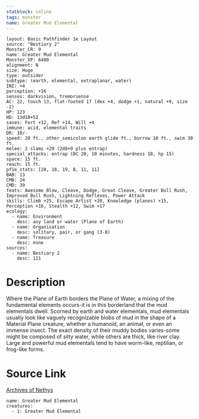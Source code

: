 ```yaml
---
statblock: inline
tags: monster
name: Greater Mud Elemental
---
```

```statblock
layout: Basic Pathfinder 1e Layout
source: "Bestiary 2"
Monster_CR: 9
name: Greater Mud Elemental
Monster_XP: 6400
alignment: N
size: Huge
type: outsider
subtype: (earth, elemental, extraplanar, water)
INI: +4
perception: +16
senses: darkvision, tremorsense
AC: 22, touch 13, flat-footed 17 (dex +4, dodge +1, natural +9, size -2)
HP: 123
HD: 13d10+52
saves: Fort +12, Ref +14, Will +4
immune: acid, elemental traits
DR: 10/-
speed: 20 ft., other_semicolon earth glide ft., burrow 10 ft., swim 30 ft.
melee: 2 slams +20 (2d8+9 plus entrap)
special_attacks: entrap (DC 20, 10 minutes, hardness 10, hp 15)
space: 15 ft.
reach: 15 ft.
pf1e_stats: [28, 18, 19, 8, 11, 11]
BAB: 13
CMB: 24
CMD: 39
feats: Awesome Blow, Cleave, Dodge, Great Cleave, Greater Bull Rush, Improved Bull Rush, Lightning Reflexes, Power Attack
skills: Climb +25, Escape Artist +20, Knowledge (planes) +15, Perception +16, Stealth +12, Swim +17
ecology:
  - name: Environment
    desc: any land or water (Plane of Earth)
  - name: Organisation
    desc: solitary, pair, or gang (3-8)
  - name: Treasure
    desc: none
sources:
  - name: Bestiary 2
    desc: 121
```
# Description
Where the Plane of Earth borders the Plane of Water, a mixing of the fundamental elements occurs-it is in this borderland that the mud elementals dwell. Scorned by earth and water elementals, mud elementals usually look like vaguely recognizable blobs of mud in the shape of a Material Plane creature, whether a humanoid, an animal, or even an immense insect. The exact density of their muddy bodies varies-some might be composed of silty water, while others are thick, like river clay. Large and powerful mud elementals tend to have worm-like, reptilian, or frog-like forms.
# Source Link
[Archives of Nethys](https://aonprd.com/MonsterDisplay.aspx?ItemName=Greater%20Mud%20Elemental)
```encounter-table
name: Greater Mud Elemental
creatures:
  - 1: Greater Mud Elemental
```
